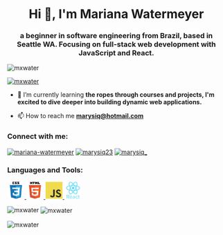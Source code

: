 <h1 align="center">Hi 👋, I'm Mariana Watermeyer</h1>
<h3 align="center">a beginner in software engineering from Brazil, based in Seattle WA. Focusing on full-stack web development with JavaScript and React.</h3>

<p align="left"> <img src="https://komarev.com/ghpvc/?username=mxwater&label=Profile%20views&color=0e75b6&style=flat" alt="mxwater" /> </p>

<p align="left"> <a href="https://github.com/ryo-ma/github-profile-trophy"><img src="https://github-profile-trophy.vercel.app/?username=mxwater" alt="mxwater" /></a> </p>

- 🌱 I’m currently learning **the ropes through courses and projects, I'm excited to dive deeper into building dynamic web applications.**

- 📫 How to reach me **marysiq@hotmail.com**

<h3 align="left">Connect with me:</h3>
<p align="left">
<a href="https://linkedin.com/in/mariana-watermeyer" target="blank"><img align="center" src="https://raw.githubusercontent.com/rahuldkjain/github-profile-readme-generator/master/src/images/icons/Social/linked-in-alt.svg" alt="mariana-watermeyer" height="30" width="40" /></a>
<a href="https://fb.com/marysiq23" target="blank"><img align="center" src="https://raw.githubusercontent.com/rahuldkjain/github-profile-readme-generator/master/src/images/icons/Social/facebook.svg" alt="marysiq23" height="30" width="40" /></a>
<a href="https://instagram.com/marysiq_" target="blank"><img align="center" src="https://raw.githubusercontent.com/rahuldkjain/github-profile-readme-generator/master/src/images/icons/Social/instagram.svg" alt="marysiq_" height="30" width="40" /></a>
</p>

<h3 align="left">Languages and Tools:</h3>
<p align="left"> <a href="https://www.w3schools.com/css/" target="_blank" rel="noreferrer"> <img src="https://raw.githubusercontent.com/devicons/devicon/master/icons/css3/css3-original-wordmark.svg" alt="css3" width="40" height="40"/> </a> <a href="https://www.w3.org/html/" target="_blank" rel="noreferrer"> <img src="https://raw.githubusercontent.com/devicons/devicon/master/icons/html5/html5-original-wordmark.svg" alt="html5" width="40" height="40"/> </a> <a href="https://developer.mozilla.org/en-US/docs/Web/JavaScript" target="_blank" rel="noreferrer"> <img src="https://raw.githubusercontent.com/devicons/devicon/master/icons/javascript/javascript-original.svg" alt="javascript" width="40" height="40"/> </a> <a href="https://reactjs.org/" target="_blank" rel="noreferrer"> <img src="https://raw.githubusercontent.com/devicons/devicon/master/icons/react/react-original-wordmark.svg" alt="react" width="40" height="40"/> </a> </p>

<p><img align="left" src="https://github-readme-stats.vercel.app/api/top-langs?username=mxwater&show_icons=true&locale=en&layout=compact" alt="mxwater" /></p>

<p>&nbsp;<img align="center" src="https://github-readme-stats.vercel.app/api?username=mxwater&show_icons=true&locale=en" alt="mxwater" /></p>

<p><img align="center" src="https://github-readme-streak-stats.herokuapp.com/?user=mxwater&" alt="mxwater" /></p>

